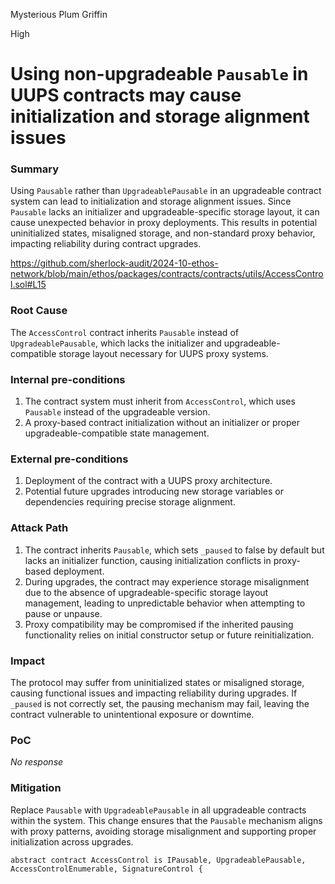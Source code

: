 Mysterious Plum Griffin

High

# Using non-upgradeable `Pausable` in UUPS contracts may cause initialization and storage alignment issues

### Summary

Using `Pausable` rather than `UpgradeablePausable` in an upgradeable contract system can lead to initialization and storage alignment issues. Since `Pausable` lacks an initializer and upgradeable-specific storage layout, it can cause unexpected behavior in proxy deployments. This results in potential uninitialized states, misaligned storage, and non-standard proxy behavior, impacting reliability during contract upgrades.

https://github.com/sherlock-audit/2024-10-ethos-network/blob/main/ethos/packages/contracts/contracts/utils/AccessControl.sol#L15

### Root Cause

The `AccessControl` contract inherits `Pausable` instead of `UpgradeablePausable`, which lacks the initializer and upgradeable-compatible storage layout necessary for UUPS proxy systems.



### Internal pre-conditions

1. The contract system must inherit from `AccessControl`, which uses `Pausable` instead of the upgradeable version.
2. A proxy-based contract initialization without an initializer or proper upgradeable-compatible state management.

### External pre-conditions

1. Deployment of the contract with a UUPS proxy architecture.
2. Potential future upgrades introducing new storage variables or dependencies requiring precise storage alignment.

### Attack Path

1. The contract inherits `Pausable`, which sets `_paused` to false by default but lacks an initializer function, causing initialization conflicts in proxy-based deployment.
2. During upgrades, the contract may experience storage misalignment due to the absence of upgradeable-specific storage layout management, leading to unpredictable behavior when attempting to pause or unpause.
3. Proxy compatibility may be compromised if the inherited pausing functionality relies on initial constructor setup or future reinitialization.

### Impact

The protocol may suffer from uninitialized states or misaligned storage, causing functional issues and impacting reliability during upgrades. If `_paused` is not correctly set, the pausing mechanism may fail, leaving the contract vulnerable to unintentional exposure or downtime.

### PoC

_No response_

### Mitigation

Replace `Pausable` with `UpgradeablePausable` in all upgradeable contracts within the system. This change ensures that the `Pausable` mechanism aligns with proxy patterns, avoiding storage misalignment and supporting proper initialization across upgrades.

```solidity
abstract contract AccessControl is IPausable, UpgradeablePausable, AccessControlEnumerable, SignatureControl {
```